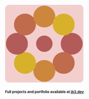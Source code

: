 <a href="https://github.com/jb3/fractal"><img width="256px" src="fractal-20251030-232048.png"/></a>

<sub>**Full projects and portfolio available at [jb3.dev](https://jb3.dev/)**</sub>
